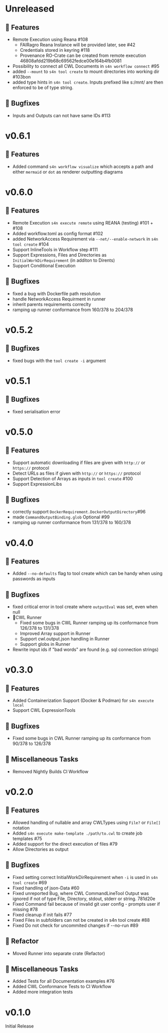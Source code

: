# Unreleased
## 🚀 Features
- Remote Execution using Reana #108 
    - FAIRagro Reana Instance will be provided later, see #42
    - Credentials stored in keyring #118
    - Provenance RO-Crate can be created from remote execution 46808afdd219b68c69562fedce00e164b4fb0081
- Possibility to connect all CWL Documents in `s4n workflow connect` #95
- added `--mount` to `s4n tool create` to mount directories into working dir #103bon 
- added type hints in `s4n tool create`. Inputs prefixed like s:/mnt/ are then enforced to be of type string.

## 🐛 Bugfixes
- Inputs and Outputs can not have same IDs #113

# v0.6.1
## 🚀 Features
- Added command `s4n workflow visualize` which accepts a path and either `mermaid` or `dot` as renderer outputting diagrams

# v0.6.0
## 🚀 Features
- Remote Execution `s4n execute remote` using REANA (testing) #101 + #108
- Added workflow.toml as config format #102
- added NetworkAccess Requirement via `--net/--enable-network` in `s4n tool create` #104
- Support InlineTools in Workflow step #111
- Support Expressions, Files and Directories as `InitialWorkDirRequirement` (in additon to Dirents)
- Support Conditional Execution

## 🐛 Bugfixes
- fixed a bug with Dockerfile path resolution
- handle NetworkAccess Requirment in runner
- inherit parents requirements correclty
- ramping up runner conformance from 160/378 to 204/378

# v0.5.2
## 🐛 Bugfixes
- fixed bugs with the `tool create -i` argument

# v0.5.1
## 🐛 Bugfixes
- fixed serialisation error

# v0.5.0
## 🚀 Features
- Support automatic downloading if files are given with `http://` or `https://` protocol
- Detect URLs as files if given with `http://` or `https://` protocol
- Support Detection of Arrays as inputs in `tool create` #100
- Support ExpressionLibs

## 🐛 Bugfixes
- correctly support `DockerRequirement.DockerOutputDirectory`#96
- made `CommandOutputBinding.glob` Optional #99
- ramping up runner conformance from 131/378 to 160/378

# v0.4.0
## 🚀 Features
- Added `--no-defaults` flag to tool create which can be handy when using passwords as inputs

## 🐛 Bugfixes
- fixed critical error in tool create where `outputEval` was set, even when null
- 🏃CWL Runner
    - Fixed some bugs in CWL Runner ramping up its conformance from 126/378 to 131/378
    - Improved Array support in Runner
    - Support cwl.output.json handling in Runner
    - Support globs in Runner
- Rewrite input ids if "bad words" are found (e.g. sql connection strings)

# v0.3.0
## 🚀 Features
- Added Containerization Support (Docker & Podman) for `s4n execute local`
- Support CWL ExpressionTools

## 🐛 Bugfixes
- Fixed some bugs in CWL Runner ramping up its conformance from 90/378 to 126/378

## 👀 Miscellaneous Tasks
- Removed Nightly Builds CI Workflow

# v0.2.0
## 🚀 Features
- Allowed handling of nullable and array CWLTypes using `File?` or `File[]` notation
- Added `s4n execute make-template ./path/to.cwl` to create job templates #75
- Added support for the direct execution of files #79
- Allow Directories as output

## 🐛 Bugfixes
- Fixed setting correct InitialWorkDirRequirement when `-i` is used in `s4n tool create` #69
- Fixed handling of json-Data #60
- Fixed unreported Bug, where CWL CommandLineTool Output was ignored if not of type File, Directory, stdout, stderr or string. 781d20e
- Fixed Command fail because of invalid git user config - prompts user if missing #78
- Fixed cleanup if init fails #77
- Fixed Files in subfolders can not be created in s4n tool create #88
- Fixed Do not check for uncommited changes if --no-run #89

## 🚜 Refactor
- Moved Runner into separate crate (Refactor)

## 👀 Miscellaneous Tasks
- Added Tests for all Documentation examples #76
- Added CWL Conformance Tests to CI Workflow
- Added more integration tests

# v0.1.0
Initial Release

